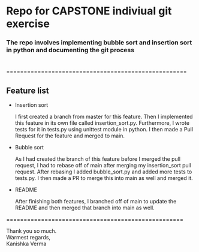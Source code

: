 # Repo for CAPSTONE indiviual git exercise

### The repo involves implementing bubble sort and insertion sort in python and documenting the git process

#

====================================================

## Feature list

- Insertion sort

  I first created a branch from master for this feature. Then I implemented this feature in its own file called insertion_sort.py. Furthermore, I wrote tests for it in tests.py using unittest module in python. I then made a Pull Request for the feature and merged to main.

- Bubble sort

  As I had created the branch of this feature before I merged the pull request, I had to rebase off of main after merging my insertion_sort pull request.
  After rebasing I added bubble_sort.py and added more tests to tests.py. I then made a PR to merge this into main as well and merged it.

- README

  After finishing both features, I branched off of main to update the README and then merged that branch into main as well.

===================================================

Thank you so much.\
Warmest regards,\
Kanishka Verma
